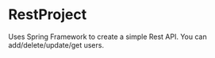 # RestProject

Uses Spring Framework to create a simple Rest API. You can add/delete/update/get users.
